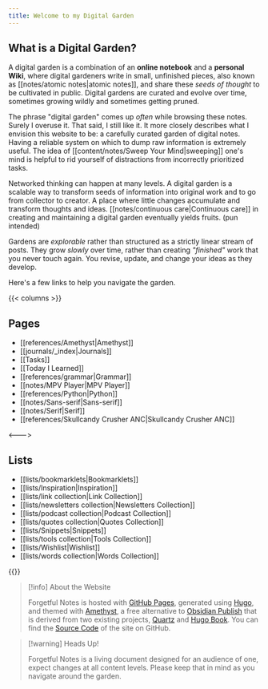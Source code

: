 ```yaml
---
title: Welcome to my Digital Garden
---
```


## What is a Digital Garden?

A digital garden is a combination of an **online notebook** and a **personal Wiki**, where digital gardeners write in small, unfinished pieces, also known as [[notes/atomic notes|atomic notes]], and share these _seeds of thought_ to be cultivated in public. Digital gardens are curated and evolve over time, sometimes growing wildly and sometimes getting pruned.

The phrase "digital garden" comes up _often_ while browsing these notes. Surely I overuse it. That said, I still like it. It more closely describes what I envision this website to be: a carefully curated garden of digital notes. Having a reliable system on which to dump raw information is extremely useful. The idea of [[content/notes/Sweep Your Mind|sweeping]] one's mind is helpful to rid yourself of distractions from incorrectly prioritized tasks.

Networked thinking can happen at many levels. A digital garden is a scalable way to transform seeds of information into original work and to go from collector to creator. A place where little changes accumulate and transform thoughts and ideas. [[notes/continuous care|Continuous care]] in creating and maintaining a digital garden eventually yields fruits. (pun intended)

Gardens are _explorable_ rather than structured as a strictly linear stream of posts. They grow _slowly_ over time, rather than creating _"finished"_ work that you never touch again. You revise, update, and change your ideas as they develop.

Here's a few links to help you navigate the garden.

{{< columns >}}

## Pages

- [[references/Amethyst|Amethyst]]
- [[journals/_index|Journals]]
- [[Tasks]]
- [[Today I Learned]]
- [[references/grammar|Grammar]]
- [[notes/MPV Player|MPV Player]]
- [[references/Python|Python]]
- [[notes/Sans-serif|Sans-serif]]
- [[notes/Serif|Serif]]
- [[references/Skullcandy Crusher ANC|Skullcandy Crusher ANC]]

<--->
## Lists

- [[lists/bookmarklets|Bookmarklets]]
- [[lists/Inspiration|Inspiration]]
- [[lists/link collection|Link Collection]]
- [[lists/newsletters collection|Newsletters Collection]]
- [[lists/podcast collection|Podcast Collection]]
- [[lists/quotes collection|Quotes Collection]]
- [[lists/Snippets|Snippets]]
- [[lists/tools collection|Tools Collection]]
- [[lists/Wishlist|Wishlist]]
- [[lists/words collection|Words Collection]]

{{</columns>}}

>[!info] About the Website
>
>Forgetful Notes is hosted with [GitHub Pages](https://pages.github.com/), generated using [Hugo](https://gohugo.io/), and themed with [Amethyst](https://github.com/64bitpandas/amethyst), a free alternative to [Obsidian Publish](https://obsidian.md/publish) that is derived from two existing projects, [Quartz](https://quartz.jzhao.xyz/) and [Hugo Book](https://github.com/alex-shpak/hugo-book). You can find the [Source Code](https://github.com/datastring/amethyst) of the site on GitHub.

>[!warning] Heads Up!
>
>Forgetful Notes is a living document designed for an audience of one, expect changes at all content levels. Please keep that in mind as you navigate around the garden.
